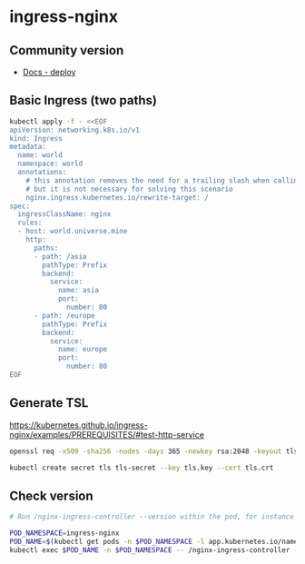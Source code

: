 # ingress-nginx

## Community version
* [Docs - deploy](https://kubernetes.github.io/ingress-nginx/deploy/)

## Basic Ingress (two paths)
```sh
kubectl apply -f - <<EOF
apiVersion: networking.k8s.io/v1
kind: Ingress
metadata:
  name: world
  namespace: world
  annotations:
    # this annotation removes the need for a trailing slash when calling urls
    # but it is not necessary for solving this scenario
    nginx.ingress.kubernetes.io/rewrite-target: /
spec:
  ingressClassName: nginx
  rules:
  - host: world.universe.mine
    http:
      paths:
      - path: /asia
        pathType: Prefix
        backend:
          service:
            name: asia
            port:
              number: 80
      - path: /europe
        pathType: Prefix
        backend:
          service:
            name: europe
            port:
              number: 80
EOF
```

## Generate TSL
https://kubernetes.github.io/ingress-nginx/examples/PREREQUISITES/#test-http-service

```sh
openssl req -x509 -sha256 -nodes -days 365 -newkey rsa:2048 -keyout tls.key -out tls.crt -subj "/CN=nginxsvc/O=nginxsvc"

kubectl create secret tls tls-secret --key tls.key --cert tls.crt
```

## Check version
```sh
# Run /nginx-ingress-controller --version within the pod, for instance with kubectl exec:

POD_NAMESPACE=ingress-nginx
POD_NAME=$(kubectl get pods -n $POD_NAMESPACE -l app.kubernetes.io/name=ingress-nginx --field-selector=status.phase=Running -o name)
kubectl exec $POD_NAME -n $POD_NAMESPACE -- /nginx-ingress-controller --version

```
